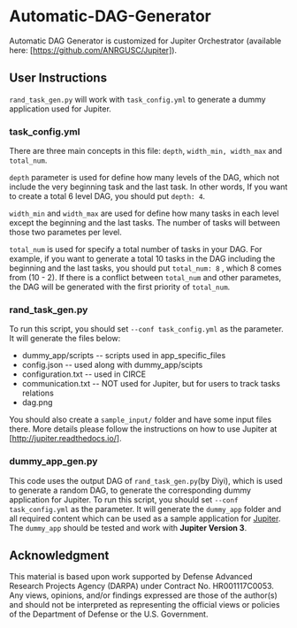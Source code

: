 # Automatic-DAG-Generator

Automatic DAG Generator is customized for Jupiter Orchestrator (available here: [https://github.com/ANRGUSC/Jupiter]).

## User Instructions

`rand_task_gen.py` will work with `task_config.yml` to generate a dummy application used for Jupiter. 

### task_config.yml

There are three main concepts in this file: `depth`, `width_min, width_max` and `total_num`.

`depth` parameter is used for define how many levels of the DAG, which not include the very beginning task and the last task. In other words,
If you want to create a total 6 level DAG, you should put `depth: 4`. 

`width_min` and `width_max` are used for define how many tasks in each level except the beginning and the last tasks. The number of tasks will between those two
parametes per level.

`total_num` is used for specify a total number of tasks in your DAG. For example, if you want to generate a total 10 tasks in the DAG including the beginning and the last tasks,
you should put `total_num: 8` , which 8 comes from (10 - 2). If there is a conflict between `total_num` and other parametes, the DAG will be generated with the first priority of `total_num`.

### rand_task_gen.py

To run this script, you should set `--conf task_config.yml` as the parameter. It will generate the files below:

* dummy_app/scripts -- scripts used in app_specific_files
* config.json -- used along with dummy_app/scipts
* configuration.txt -- used in CIRCE
* communication.txt -- NOT used for Jupiter, but for users to track tasks relations
* dag.png

You should also create a `sample_input/` folder and have some input files there. More details please follow the instructions on how to use Jupiter at [http://jupiter.readthedocs.io/].

### dummy_app_gen.py

This code uses the output DAG of ``rand_task_gen.py``(by Diyi), which is used to generate a random DAG, to generate the corresponding dummy application for Jupiter. To run this script, you should set `--conf task_config.yml` as the parameter. It will generate the ``dummy_app`` folder and all required content which can be used as a sample application for [Jupiter](https://github.com/ANRGUSC/Jupiter). The ``dummy_app`` should be tested and work with **Jupiter Version 3**.

## Acknowledgment
This material is based upon work supported by Defense Advanced Research Projects Agency (DARPA) under Contract No. HR001117C0053. Any views, opinions, and/or findings expressed are those of the author(s) and should not be interpreted as representing the official views or policies of the Department of Defense or the U.S. Government.

